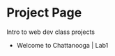 # Project Page
Intro to web dev class projects

<ul>
    <li href="intro_to_html_lab1/index.html" target="_blank">Welcome to Chattanooga | Lab1</li>
<ul>